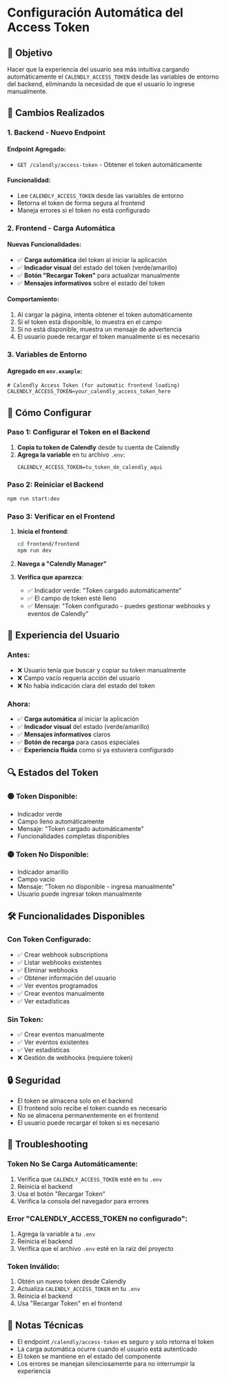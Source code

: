 # Configuración Automática del Access Token

## 🎯 Objetivo

Hacer que la experiencia del usuario sea más intuitiva cargando automáticamente el `CALENDLY_ACCESS_TOKEN` desde las variables de entorno del backend, eliminando la necesidad de que el usuario lo ingrese manualmente.

## 🔧 Cambios Realizados

### 1. Backend - Nuevo Endpoint

#### Endpoint Agregado:
- `GET /calendly/access-token` - Obtener el token automáticamente

#### Funcionalidad:
- Lee `CALENDLY_ACCESS_TOKEN` desde las variables de entorno
- Retorna el token de forma segura al frontend
- Maneja errores si el token no está configurado

### 2. Frontend - Carga Automática

#### Nuevas Funcionalidades:
- ✅ **Carga automática** del token al iniciar la aplicación
- ✅ **Indicador visual** del estado del token (verde/amarillo)
- ✅ **Botón "Recargar Token"** para actualizar manualmente
- ✅ **Mensajes informativos** sobre el estado del token

#### Comportamiento:
1. Al cargar la página, intenta obtener el token automáticamente
2. Si el token está disponible, lo muestra en el campo
3. Si no está disponible, muestra un mensaje de advertencia
4. El usuario puede recargar el token manualmente si es necesario

### 3. Variables de Entorno

#### Agregado en `env.example`:
```env
# Calendly Access Token (for automatic frontend loading)
CALENDLY_ACCESS_TOKEN=your_calendly_access_token_here
```

## 🚀 Cómo Configurar

### Paso 1: Configurar el Token en el Backend

1. **Copia tu token de Calendly** desde tu cuenta de Calendly
2. **Agrega la variable** en tu archivo `.env`:
   ```env
   CALENDLY_ACCESS_TOKEN=tu_token_de_calendly_aqui
   ```

### Paso 2: Reiniciar el Backend

```bash
npm run start:dev
```

### Paso 3: Verificar en el Frontend

1. **Inicia el frontend**:
   ```bash
   cd frontend/frontend
   npm run dev
   ```

2. **Navega a "Calendly Manager"**

3. **Verifica que aparezca**:
   - ✅ Indicador verde: "Token cargado automáticamente"
   - ✅ El campo de token esté lleno
   - ✅ Mensaje: "Token configurado - puedes gestionar webhooks y eventos de Calendly"

## 🎨 Experiencia del Usuario

### Antes:
- ❌ Usuario tenía que buscar y copiar su token manualmente
- ❌ Campo vacío requería acción del usuario
- ❌ No había indicación clara del estado del token

### Ahora:
- ✅ **Carga automática** al iniciar la aplicación
- ✅ **Indicador visual** del estado (verde/amarillo)
- ✅ **Mensajes informativos** claros
- ✅ **Botón de recarga** para casos especiales
- ✅ **Experiencia fluida** como si ya estuviera configurado

## 🔍 Estados del Token

### 🟢 Token Disponible:
- Indicador verde
- Campo lleno automáticamente
- Mensaje: "Token cargado automáticamente"
- Funcionalidades completas disponibles

### 🟡 Token No Disponible:
- Indicador amarillo
- Campo vacío
- Mensaje: "Token no disponible - ingresa manualmente"
- Usuario puede ingresar token manualmente

## 🛠️ Funcionalidades Disponibles

### Con Token Configurado:
- ✅ Crear webhook subscriptions
- ✅ Listar webhooks existentes
- ✅ Eliminar webhooks
- ✅ Obtener información del usuario
- ✅ Ver eventos programados
- ✅ Crear eventos manualmente
- ✅ Ver estadísticas

### Sin Token:
- ✅ Crear eventos manualmente
- ✅ Ver eventos existentes
- ✅ Ver estadísticas
- ❌ Gestión de webhooks (requiere token)

## 🔒 Seguridad

- El token se almacena solo en el backend
- El frontend solo recibe el token cuando es necesario
- No se almacena permanentemente en el frontend
- El usuario puede recargar el token si es necesario

## 🐛 Troubleshooting

### Token No Se Carga Automáticamente:
1. Verifica que `CALENDLY_ACCESS_TOKEN` esté en tu `.env`
2. Reinicia el backend
3. Usa el botón "Recargar Token"
4. Verifica la consola del navegador para errores

### Error "CALENDLY_ACCESS_TOKEN no configurado":
1. Agrega la variable a tu `.env`
2. Reinicia el backend
3. Verifica que el archivo `.env` esté en la raíz del proyecto

### Token Inválido:
1. Obtén un nuevo token desde Calendly
2. Actualiza `CALENDLY_ACCESS_TOKEN` en tu `.env`
3. Reinicia el backend
4. Usa "Recargar Token" en el frontend

## 📝 Notas Técnicas

- El endpoint `/calendly/access-token` es seguro y solo retorna el token
- La carga automática ocurre cuando el usuario está autenticado
- El token se mantiene en el estado del componente
- Los errores se manejan silenciosamente para no interrumpir la experiencia 